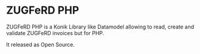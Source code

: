 ZUGFeRD PHP
=========

ZUGFeRD PHP is a Konik Library like Datamodel allowing to read, create and validate ZUGFeRD invoices but for PHP.

It released as Open Source.
